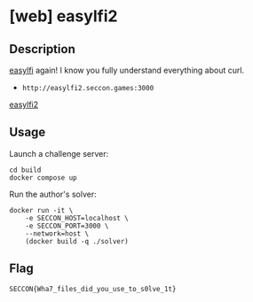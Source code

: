 # [web] easylfi2

## Description

[easylfi](https://github.com/SECCON/SECCON2022_online_CTF/tree/main/web/easylfi) again! I know you fully understand everything about curl.

- `http://easylfi2.seccon.games:3000`

[easylfi2](files/easylfi2)

## Usage

Launch a challenge server:

```
cd build
docker compose up
```

Run the author's solver:

```
docker run -it \
    -e SECCON_HOST=localhost \
    -e SECCON_PORT=3000 \
    --network=host \
    (docker build -q ./solver)
```

## Flag

```
SECCON{Wha7_files_did_you_use_to_s0lve_1t}
```
